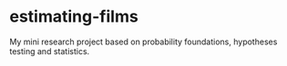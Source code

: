 # estimating-films
My mini research project based on probability foundations, hypotheses testing and statistics.
